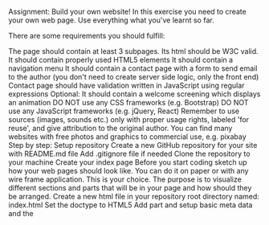 Assignment: Build your own website!
In this exercise you need to create your own web page. Use everything what you've learnt so far.

There are some requirements you should fulfill:

The page should contain at least 3 subpages.
Its html should be W3C valid.
It should contain properly used HTML5 elements
It should contain a navigation menu
It should contain a contact page with a form to send email to the author (you don't need to create server side logic, only the front end)
Contact page should have validation written in JavaScript using regular expressions
Optional: It should contain a welcome screening which displays an animation
DO NOT use any CSS frameworks (e.g. Bootstrap)
DO NOT use any JavaScript frameworks (e.g. jQuery, React)
Remember to use sources (images, sounds etc.) only with proper usage rights, labeled 'for reuse', and give attribution to the original author. You can find many websites with free photos and graphics to commercial use, e.g. pixabay
Step by step:
Setup repository
Create a new GitHub repository for your site with README.md file
Add .gitignore file if needed
Clone the repository to your machine
Create your index page
Before you start coding sketch up how your web pages should look like. You can do it on paper or with any wire frame application. This is your choice. The purpose is to visualize different sections and parts that will be in your page and how should they be arranged.
Create a new html file in your repository root directory named: index.html
Set the doctype to HTML5
Add <head> part and setup basic meta data and the <title> of the page
Add part
Add <header> to the body which will contain navigation menu. First menu item should link to index.
Add a <div> element to the body which has a class named: content. This will contain the part of the pages which differs from each other.
Add an image of you and a small introduction next to it about yourself.
Add some content to it (e.g. the description of the exercise) to see where will it be. You can fill it with arbitrary content. Take care to use the different html tags properly so it can express your intent.
Add <footer> and add some content to it. Take example from other sites.
After you finish commit your changes into your repository with a descriptive comment.
Make it nice
Create a new folder named css in your repository's root directory
Create a style.css file in that newly created folder. This will contain all your rules about your site's appearance.
Add a reference to it in your index.html file's head part.
Define basic rules for the body element. (Default background, font, alignment...) These rules are inherited in the child elements (every element which located inside the body).
Write css rules to make all the site like your sketch.
Create a contact page
Copy your index.html file and give it the name: contact.html
Add a link to your navigation menu which redirects to this html page
Delete the inner content of div.content element
Create a form inside it
Add two <input> field and a <textarea> field to the form and proper <label>s to them. The first input field is the name which has a placeholder text: Enter your name The second input field is the email with placeholder text: Give your email The textarea will contain the message so give some handful instruction in the placeholder text. Do not forget add named all your form element.
Add a submit button wich should has the text SEND on it. It should be disabled by default.
Open your style.css file and at the bottom of it and write some rules which makes it nice. (e.g. horizontally centered and the fields has the same width). You can see an example on the https://codecool.pl/kontakt/ web site. Maybe it is familiar to you. ;)
Commit your changes into your repository.
Add JavaScript form validation to contact page
Write code that will enable submit button if all form fields are not empty. It should get back to being disabled if content of any field will be empty again.
Write JavaScript code using regular expressions that will check if name fulfills following restrictions:
it is not empty and does not contain only whitespace characters
it contains only letters and space
each word in it starts with capital letters
it is not longer than
Write code using regular expressions that will check if email fulfills following restrictions:
it is not empty and does not contain only whitespace characters
it is a valid email address
Write code that will fire validation methods for each field when the submit button is pressed. It should not cause page reloading.
If there are validation errors after clicking SEND, display them on the form. There are many ways to do that, you can find some example designs on that page.
If there are no errors after clicking SEND, the page should display an alert with information that message has been sent. After that, each field of form should be cleared.
After you finish commit your changes into your repository with a descriptive comment. If you feel that it would be good to have separate commits for each step, do it.
Create your custom pages
Create your new html file(s) based on the index.html
Add the proper link to the navigation menu on every other html files.
Fill it with custom content
Extend your stylesheet if needed
Do not forget to commit and push your changes into your repository!
Validate your pages
Go to https://validator.w3.org/
Validate your sites
Fix the issues
While checking your implementation, we will give you feedback on conforming requirements and on UX/UI of your solution.

Hosting your page
If you want, you can try out hosting your page online using GitHub Pages. It's used by many developers to host different type of static pages. You can find many homepages of open source projects hosted as a page on GitHub Pages. Even our mentors use it, for hosting JavaScript clone of Space Invaders for example.
